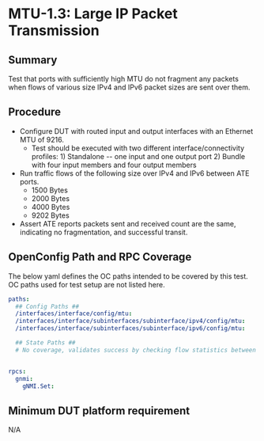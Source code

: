 # MTU-1.3: Large IP Packet Transmission

## Summary

Test that ports with sufficiently high MTU do not fragment any packets when
flows of various size IPv4 and IPv6 packet sizes are sent over them.

## Procedure

*   Configure DUT with routed input and output interfaces with an Ethernet MTU
    of 9216.
    *   Test should be executed with two different interface/connectivity
        profiles: 1) Standalone -- one input and one output port 2) Bundle with
        four input members and four output members
*   Run traffic flows of the following size over IPv4 and IPv6 between ATE
    ports.
    *   1500 Bytes
    *   2000 Bytes
    *   4000 Bytes
    *   9202 Bytes
*   Assert ATE reports packets sent and received count are the same, indicating
    no fragmentation, and successful transit.

## OpenConfig Path and RPC Coverage

The below yaml defines the OC paths intended to be covered by this test. OC
paths used for test setup are not listed here.

```yaml
paths:
  ## Config Paths ##
  /interfaces/interface/config/mtu:
  /interfaces/interface/subinterfaces/subinterface/ipv4/config/mtu:
  /interfaces/interface/subinterfaces/subinterface/ipv6/config/mtu:

  ## State Paths ##
  # No coverage, validates success by checking flow statistics between ATE ports.


rpcs:
  gnmi:
    gNMI.Set:
```

## Minimum DUT platform requirement

N/A
